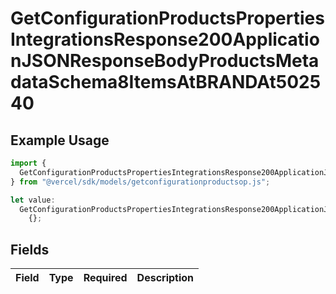 # GetConfigurationProductsPropertiesIntegrationsResponse200ApplicationJSONResponseBodyProductsMetadataSchema8ItemsAtBRANDAt502540

## Example Usage

```typescript
import {
  GetConfigurationProductsPropertiesIntegrationsResponse200ApplicationJSONResponseBodyProductsMetadataSchema8ItemsAtBRANDAt502540,
} from "@vercel/sdk/models/getconfigurationproductsop.js";

let value:
  GetConfigurationProductsPropertiesIntegrationsResponse200ApplicationJSONResponseBodyProductsMetadataSchema8ItemsAtBRANDAt502540 =
    {};
```

## Fields

| Field       | Type        | Required    | Description |
| ----------- | ----------- | ----------- | ----------- |